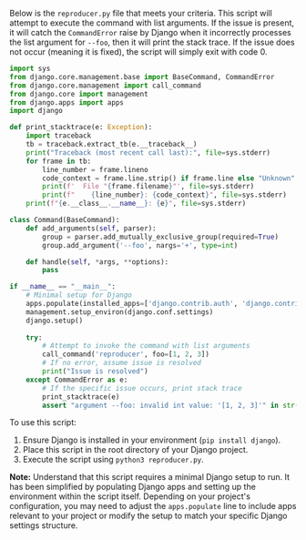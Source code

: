 Below is the `reproducer.py` file that meets your criteria. This script will attempt to execute the command with list arguments. If the issue is present, it will catch the `CommandError` raise by Django when it incorrectly processes the list argument for `--foo`, then it will print the stack trace. If the issue does not occur (meaning it is fixed), the script will simply exit with code 0.

```python
import sys
from django.core.management.base import BaseCommand, CommandError
from django.core.management import call_command
from django.core import management
from django.apps import apps
import django

def print_stacktrace(e: Exception):
    import traceback
    tb = traceback.extract_tb(e.__traceback__)
    print("Traceback (most recent call last):", file=sys.stderr)
    for frame in tb:
        line_number = frame.lineno
        code_context = frame.line.strip() if frame.line else "Unknown"
        print(f'  File "{frame.filename}"', file=sys.stderr)
        print(f"    {line_number}: {code_context}", file=sys.stderr)
    print(f"{e.__class__.__name__}: {e}", file=sys.stderr)

class Command(BaseCommand):
    def add_arguments(self, parser):
        group = parser.add_mutually_exclusive_group(required=True)
        group.add_argument('--foo', nargs='+', type=int)

    def handle(self, *args, **options):
        pass

if __name__ == "__main__":
    # Minimal setup for Django
    apps.populate(installed_apps=['django.contrib.auth', 'django.contrib.contenttypes', 'django.contrib.messages'])
    management.setup_environ(django.conf.settings)
    django.setup()
    
    try:
        # Attempt to invoke the command with list arguments
        call_command('reproducer', foo=[1, 2, 3])
        # If no error, assume issue is resolved
        print("Issue is resolved")
    except CommandError as e:
        # If the specific issue occurs, print stack trace
        print_stacktrace(e)
        assert "argument --foo: invalid int value: '[1, 2, 3]'" in str(e)
```

To use this script:
1. Ensure Django is installed in your environment (`pip install django`).
2. Place this script in the root directory of your Django project.
3. Execute the script using `python3 reproducer.py`.

**Note:** Understand that this script requires a minimal Django setup to run. It has been simplified by populating Django apps and setting up the environment within the script itself. Depending on your project's configuration, you may need to adjust the `apps.populate` line to include apps relevant to your project or modify the setup to match your specific Django settings structure.